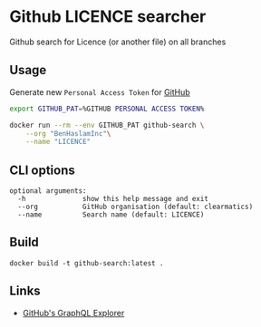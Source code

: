 # Github LICENCE searcher
Github search for Licence (or another file) on all branches

## Usage
Generate new `Personal Access Token` for [GitHub](https://github.com/settings/tokens)

```bash
export GITHUB_PAT=%GITHUB PERSONAL ACCESS TOKEN%

docker run --rm --env GITHUB_PAT github-search \
    --org "BenHaslamInc"\
    --name "LICENCE"
```

## CLI options

```
optional arguments:
  -h              show this help message and exit
  --org           GitHub organisation (default: clearmatics)
  --name          Search name (default: LICENCE)
```

## Build
```
docker build -t github-search:latest .
```

## Links
* [GitHub's GraphQL Explorer ](https://developer.github.com/v4/explorer/)
